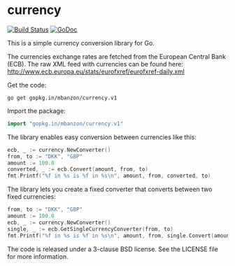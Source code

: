 currency
========

[![Build Status](https://travis-ci.org/mbanzon/currency.png?branch=master)](https://travis-ci.org/mbanzon/currency) [![GoDoc](https://godoc.org/gopkg.in/mbanzon/currency.v1?status.svg)](https://godoc.org/gopkg.in/mbanzon/currency.v1)

This is a simple currency conversion library for Go.

The currencies exchange rates are fetched from the European Central Bank (ECB).
The raw XML feed with currencies can be found here: http://www.ecb.europa.eu/stats/eurofxref/eurofxref-daily.xml

Get the code:

```
go get gopkg.in/mbanzon/currency.v1
```

Import the package:

```Go
import "gopkg.in/mbanzon/currency.v1"
```

The library enables easy conversion between currencies like this:

```Go
ecb, _ := currency.NewConverter()
from, to := "DKK", "GBP"
amount := 100.0
converted, _ := ecb.Convert(amount, from, to)
fmt.Printf("%f in %s is %f in %s\n", amount, from, converted, to)
```

The library lets you create a fixed converter that converts between two fixed currencies:

```Go
from, to := "DKK", "GBP"
amount := 100.0
ecb, _ := currency.NewConverter()
single, _ := ecb.GetSingleCurrencyConverter(from, to)
fmt.Printf("%f in %s is %f in %s\n", amount, from, single.Convert(amount), to)
```

The code is released under a 3-clause BSD license. See the LICENSE file for more information.
